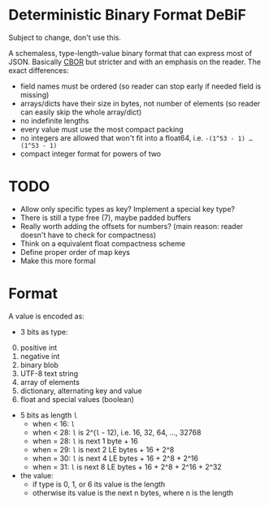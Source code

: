 # Deterministic Binary Format DeBiF

Subject to change, don't use this.

A schemaless, type-length-value binary format that can express most
of JSON.  Basically [CBOR](https://cbor.io/) but stricter and with an
emphasis on the reader. The exact differences:

* field names must be ordered (so reader can stop early if needed field is missing)
* arrays/dicts have their size in bytes, not number of elements (so reader can easily skip the whole array/dict)
* no indefinite lengths
* every value must use the most compact packing
* no integers are allowed that won't fit into a float64, i.e. `-(1^53 - 1) … (1^53 - 1)`
* compact integer format for powers of two

# TODO

* Allow only specific types as key? Implement a special key type?
* There is still a type free (7), maybe padded buffers
* Really worth adding the offsets for numbers? (main reason: reader doesn't have to check for compactness)
* Think on a equivalent float compactness scheme
* Define proper order of map keys
* Make this more formal

# Format

A value is encoded as:
* 3 bits as type:
0. positive int
1. negative int
2. binary blob
3. UTF-8 text string
4. array of elements
5. dictionary, alternating key and value
6. float and special values (boolean)
* 5 bits as length `l`
  * when < 16: `l`
  * when < 28: `l` is 2^(`l` - 12), i.e. 16, 32, 64, …, 32768
  * when = 28: `l` is next 1 byte + 16
  * when = 29: `l` is next 2 LE bytes + 16 + 2^8
  * when = 30: `l` is next 4 LE bytes + 16 + 2^8 + 2^16
  * when = 31: `l` is next 8 LE bytes + 16 + 2^8 + 2^16 + 2^32
* the value:
  * if type is 0, 1, or 6 its value is the length
  * otherwise its value is the next n bytes, where n is the length
